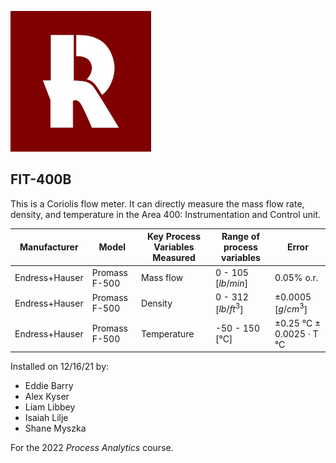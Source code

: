 ![RHIT Logo](https://raw.githubusercontent.com/henthornlab/ProcessAnalytics/master/RHITlogo.png)

## FIT-400B 

This is a Coriolis flow meter. It can directly measure the mass flow rate, density, and temperature in the Area 400: Instrumentation and Control unit.

|Manufacturer|Model| Key Process Variables Measured| Range  of process variables | Error |
|-|-|-|-|-|
|Endress+Hauser|Promass F-500|Mass flow|0 - 105 [$lb/min$]| 0.05% o.r. |
|Endress+Hauser|Promass F-500|Density|0 - 312 [$lb/ft^3$]| ±0.0005 [$g/cm^3$]| 
|Endress+Hauser|Promass F-500|Temperature|-50 - 150 [°C] | ±0.25 °C ± 0.0025 · T °C|


Installed on 12/16/21 by:
* Eddie Barry
* Alex Kyser
* Liam Libbey
* Isaiah Lilje
* Shane Myszka
 
 For the 2022 *Process Analytics* course. 
